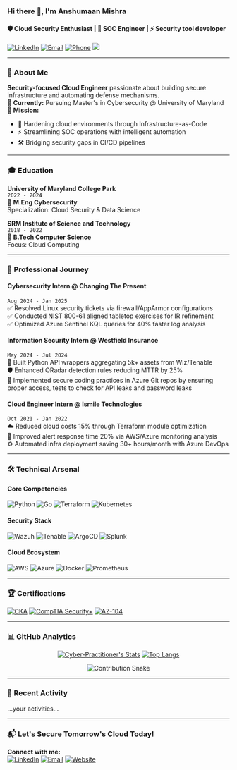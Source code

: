 ### Hi there 👋, I'm Anshumaan Mishra
#### 🛡️ Cloud Security Enthusiast | 🔧 SOC Engineer | ⚡ Security tool developer

[![LinkedIn](https://img.shields.io/badge/LinkedIn-Connect%20Now-0A66C2?style=for-the-badge&logo=linkedin&logoColor=white)](https://www.linkedin.com/in/amishra8/)
[![Email](https://img.shields.io/badge/Email-Reach%20Out-D14836?style=for-the-badge&logo=gmail&logoColor=white)](mailto:amishra8@umd.edu)
[![Phone](https://img.shields.io/badge/Phone-+1%202409277746-008000?style=for-the-badge&logo=google-messages&logoColor=white)]()
![](https://komarev.com/ghpvc/?username=cyber-practitioner&style=for-the-badge&color=blueviolet)

---

### 🚀 About Me
**Security-focused Cloud Engineer** passionate about building secure infrastructure and automating defense mechanisms.  
🔭 **Currently:** Pursuing Master's in Cybersecurity @ University of Maryland  
🎯 **Mission:**  
- 🔐 Hardening cloud environments through Infrastructure-as-Code  
- ⚡ Streamlining SOC operations with intelligent automation  
- 🛠️ Bridging security gaps in CI/CD pipelines  

---

### 🎓 Education

**University of Maryland College Park**  
`2022 - 2024`  
📜 **M.Eng Cybersecurity**  
Specialization: Cloud Security & Data Science  

**SRM Institute of Science and Technology**  
`2018 - 2022`  
📜 **B.Tech Computer Science**  
Focus: Cloud Computing 

---

### 💼 Professional Journey

#### **Cybersecurity Intern** @ Changing The Present  
`Aug 2024 - Jan 2025`  
✅ Resolved Linux security tickets via firewall/AppArmor configurations  
✅ Conducted NIST 800-61 aligned tabletop exercises for IR refinement  
✅ Optimized Azure Sentinel KQL queries for 40% faster log analysis  

#### **Information Security Intern** @ Westfield Insurance  
`May 2024 - Jul 2024`  
🔧 Built Python API wrappers aggregating 5k+ assets from Wiz/Tenable  
🛡️ Enhanced QRadar detection rules reducing MTTR by 25%  
🔐 Implemented secure coding practices in Azure Git repos by ensuring proper access, tests to check for API leaks and password leaks

#### **Cloud Engineer Intern** @ Ismile Technologies  
`Oct 2021 - Jan 2022`  
☁️ Reduced cloud costs 15% through Terraform module optimization  
🚨 Improved alert response time 20% via AWS/Azure monitoring analysis  
⚙️ Automated infra deployment saving 30+ hours/month with Azure DevOps  

---

### 🛠️ Technical Arsenal

#### **Core Competencies**  
![Python](https://img.shields.io/badge/Python-3776AB?style=flat&logo=python&logoColor=white)
![Go](https://img.shields.io/badge/Go-00ADD8?style=flat&logo=go&logoColor=white)
![Terraform](https://img.shields.io/badge/Terraform-7B42BC?style=flat&logo=terraform&logoColor=white)
![Kubernetes](https://img.shields.io/badge/Kubernetes-326CE5?style=flat&logo=kubernetes&logoColor=white)

#### **Security Stack**  
![Wazuh](https://img.shields.io/badge/Wazuh-00ADD8?style=flat&logo=elasticstack&logoColor=white)
![Tenable](https://img.shields.io/badge/Tenable-000000?style=flat&logo=tenable&logoColor=white)
![ArgoCD](https://img.shields.io/badge/ArgoCD-EF7B4D?style=flat&logo=argo&logoColor=white)
![Splunk](https://img.shields.io/badge/Splunk-000000?style=flat&logo=splunk&logoColor=white)

#### **Cloud Ecosystem**  
![AWS](https://img.shields.io/badge/AWS-232F3E?style=flat&logo=amazon-aws&logoColor=white)
![Azure](https://img.shields.io/badge/Azure-0089D6?style=flat&logo=microsoft-azure&logoColor=white)
![Docker](https://img.shields.io/badge/Docker-2496ED?style=flat&logo=docker&logoColor=white)
![Prometheus](https://img.shields.io/badge/Prometheus-E6522C?style=flat&logo=prometheus&logoColor=white)

---

### 🏆 Certifications

[![CKA](https://img.shields.io/badge/Certified_Kubernetes_Admin-326CE5?style=for-the-badge&logo=kubernetes&logoColor=white)](https://www.cncf.io)
[![CompTIA Security+](https://img.shields.io/badge/CompTIA_Security+-0078D4?style=for-the-badge&logo=comptia&logoColor=white)](https://www.comptia.org)
[![AZ-104](https://img.shields.io/badge/Azure_Admin-0089D6?style=for-the-badge&logo=microsoft-azure&logoColor=white)](https://learn.microsoft.com)

---

### 📊 GitHub Analytics

<div align="center">
  
[![Cyber-Practitioner's Stats](https://github-readme-stats.vercel.app/api?username=cyber-practitioner&show_icons=true&theme=algolia&hide_border=true)](https://github.com/cyber-practitioner)
[![Top Langs](https://github-readme-stats.vercel.app/api/top-langs/?username=cyber-practitioner&layout=compact&theme=algolia&hide_border=true)](https://github.com/cyber-practitioner)

![Contribution Snake](https://raw.githubusercontent.com/cyber-practitioner/cyber-practitioner/output/github-contribution-grid-snake-dark.svg)

</div>

---

### 📌 Recent Activity
<!-- ACTIVITY_START:striped -->  
<!--START_SECTION:activity-->
...your activities...
<!--END_SECTION:activity-->
<!-- ACTIVITY_END -->

---

### 📬 Let's Secure Tomorrow's Cloud Today!
**Connect with me:**  
[![LinkedIn](https://img.shields.io/badge/-amishra8-0A66C2?style=flat&logo=linkedin)](https://www.linkedin.com/in/amishra8/)
[![Email](https://img.shields.io/badge/-amishra8@umd.edu-D14836?style=flat&logo=gmail)](mailto:amishra8@umd.edu)
[![Website](https://img.shields.io/badge/-Portfolio-4285F4?style=flat&logo=google-chrome)](https://yourportfolio.com)

